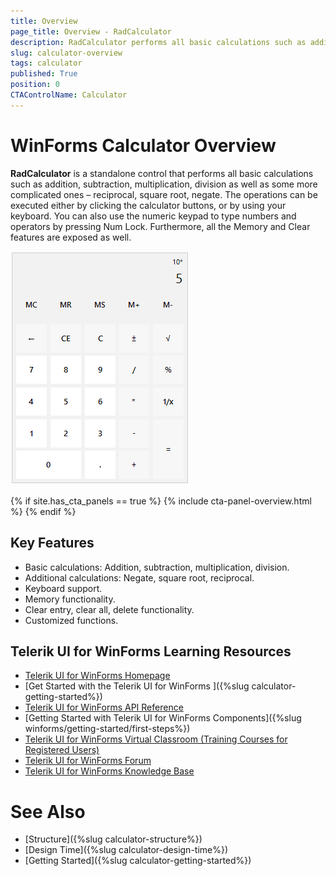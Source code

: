 ```yaml
---
title: Overview
page_title: Overview - RadCalculator
description: RadCalculator performs all basic calculations such as addition, subtraction, multiplication, division as well as some more complicated ones – reciprocal, square root, negate.    
slug: calculator-overview
tags: calculator
published: True
position: 0
CTAControlName: Calculator 
---
```


# WinForms Calculator Overview

**RadCalculator** is a standalone control that performs all basic calculations such as addition, subtraction, multiplication, division as well as some more complicated ones – reciprocal, square root, negate. The operations can be executed either by clicking the calculator buttons, or by using your keyboard. You can also use the numeric keypad to type numbers and operators by pressing Num Lock. Furthermore, all the Memory and Clear features are exposed as well.

![WinForms RadCalculator Overview](images/calculator-overview001.png)

{% if site.has_cta_panels == true %}
{% include cta-panel-overview.html %}
{% endif %}

## Key Features

* Basic calculations: Addition, subtraction, multiplication, division.
* Additional calculations: Negate, square root, reciprocal.
* Keyboard support.
* Memory functionality.
* Clear entry, clear all, delete functionality.
* Customized functions.
 


## Telerik UI for WinForms Learning Resources
* [Telerik UI for WinForms  Homepage](https://www.telerik.com/products/winforms/calculator.aspx)
* [Get Started with the Telerik UI for WinForms ]({%slug calculator-getting-started%})
* [Telerik UI for WinForms API Reference](https://docs.telerik.com/devtools/winforms/api/)
* [Getting Started with Telerik UI for WinForms Components]({%slug winforms/getting-started/first-steps%})
* [Telerik UI for WinForms Virtual Classroom (Training Courses for Registered Users)](https://learn.telerik.com/learn/course/external/view/elearning/17/TelerikUIforWinForms) 
* [Telerik UI for WinForms Forum](https://www.telerik.com/forums/winforms)
* [Telerik UI for WinForms Knowledge Base](https://docs.telerik.com/devtools/winforms/knowledge-base)

# See Also

* [Structure]({%slug calculator-structure%})	
* [Design Time]({%slug calculator-design-time%})	
* [Getting Started]({%slug calculator-getting-started%})	



